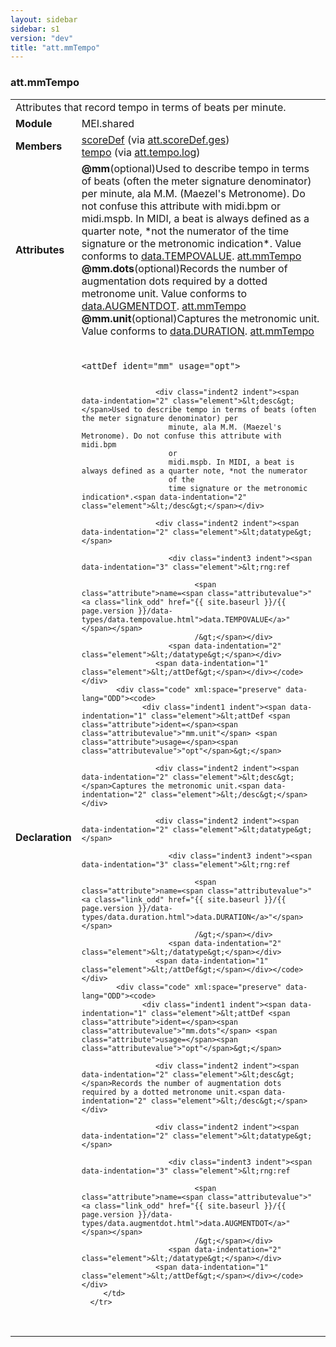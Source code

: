 ```yaml
---
layout: sidebar
sidebar: s1
version: "dev"
title: "att.mmTempo"
---
```

<div class="classSpec att">
   <h3 id="att.mmTempo">att.mmTempo</h3>
   <table class="wovenodd">
      <tr>
         <td colspan="2" class="wovenodd-col2">Attributes that record tempo in terms of beats per minute.</td>
      </tr>
      <tr>
         <td class="wovenodd-col1"><strong>Module</strong></td>
         <td class="wovenodd-col2">MEI.shared</td>
      </tr>
      <tr>
         <td class="wovenodd-col1"><strong>Members</strong></td>
         <td class="wovenodd-col2">
            <div class="parent">
               <div><a class="link_odd_elementSpec" href="{{ site.baseurl }}/{{ page.version }}/elements/scoredef.html">scoreDef</a><span> (via <a class="link_odd_classSpec" href="{{ site.baseurl }}/{{ page.version }}/attribute-classes/att.scoredef.ges.html">att.scoreDef.ges</a>)</span></div>
               <div><a class="link_odd_elementSpec" href="{{ site.baseurl }}/{{ page.version }}/elements/tempo.html">tempo</a><span> (via <a class="link_odd_classSpec" href="{{ site.baseurl }}/{{ page.version }}/attribute-classes/att.tempo.log.html">att.tempo.log</a>)</span></div>
            </div>
         </td>
      </tr>
      <tr>
         <td class="wovenodd-col1"><strong>Attributes</strong></td>
         <td class="wovenodd-col2">
            <div class="attributeDef"><span class="attribute"><strong>@mm</strong></span><span class="attributeUsage">(optional)</span><span class="attributeDesc">Used to describe tempo in terms of beats (often the meter signature denominator) per
                  minute, ala M.M. (Maezel's Metronome). Do not confuse this attribute with midi.bpm
                  or
                  midi.mspb. In MIDI, a beat is always defined as a quarter note, *not the numerator
                  of the
                  time signature or the metronomic indication*.</span>
               Value conforms to <a class="link_odd_classSpec" href="{{ site.baseurl }}/{{ page.version }}/data-types/data.tempovalue.html">data.TEMPOVALUE</a>.
               <span class="attributeClasses"><a class="link_odd" href="{{ site.baseurl }}/{{ page.version }}/attribute-classes/att.mmtempo.html">att.mmTempo</a></span></div>
            <div class="attributeDef"><span class="attribute"><strong>@mm.dots</strong></span><span class="attributeUsage">(optional)</span><span class="attributeDesc">Records the number of augmentation dots required by a dotted metronome unit.</span>
               Value conforms to <a class="link_odd_classSpec" href="{{ site.baseurl }}/{{ page.version }}/data-types/data.augmentdot.html">data.AUGMENTDOT</a>.
               <span class="attributeClasses"><a class="link_odd" href="{{ site.baseurl }}/{{ page.version }}/attribute-classes/att.mmtempo.html">att.mmTempo</a></span></div>
            <div class="attributeDef"><span class="attribute"><strong>@mm.unit</strong></span><span class="attributeUsage">(optional)</span><span class="attributeDesc">Captures the metronomic unit.</span>
               Value conforms to <a class="link_odd_classSpec" href="{{ site.baseurl }}/{{ page.version }}/data-types/data.duration.html">data.DURATION</a>.
               <span class="attributeClasses"><a class="link_odd" href="{{ site.baseurl }}/{{ page.version }}/attribute-classes/att.mmtempo.html">att.mmTempo</a></span></div>
         </td>
      </tr>
      <tr>
         <td class="wovenodd-col1"><strong>Declaration</strong></td>
         <td class="wovenodd-col2">
            <div class="code" xml:space="preserve" data-lang="ODD"><code>
                  <div class="indent1 indent"><span data-indentation="1" class="element">&lt;attDef <span class="attribute">ident=</span><span class="attributevalue">"mm"</span> <span class="attribute">usage=</span><span class="attributevalue">"opt"</span>&gt;</span>
                     
                     <div class="indent2 indent"><span data-indentation="2" class="element">&lt;desc&gt;</span>Used to describe tempo in terms of beats (often the meter signature denominator) per
                        minute, ala M.M. (Maezel's Metronome). Do not confuse this attribute with midi.bpm
                        or
                        midi.mspb. In MIDI, a beat is always defined as a quarter note, *not the numerator
                        of the
                        time signature or the metronomic indication*.<span data-indentation="2" class="element">&lt;/desc&gt;</span></div>
                     
                     <div class="indent2 indent"><span data-indentation="2" class="element">&lt;datatype&gt;</span>
                        
                        <div class="indent3 indent"><span data-indentation="3" class="element">&lt;rng:ref
                              
                              <span class="attribute">name=<span class="attributevalue">"<a class="link_odd" href="{{ site.baseurl }}/{{ page.version }}/data-types/data.tempovalue.html">data.TEMPOVALUE</a>"</span></span>
                              /&gt;</span></div>
                        <span data-indentation="2" class="element">&lt;/datatype&gt;</span></div>
                     <span data-indentation="1" class="element">&lt;/attDef&gt;</span></div></code></div>
            <div class="code" xml:space="preserve" data-lang="ODD"><code>
                  <div class="indent1 indent"><span data-indentation="1" class="element">&lt;attDef <span class="attribute">ident=</span><span class="attributevalue">"mm.unit"</span> <span class="attribute">usage=</span><span class="attributevalue">"opt"</span>&gt;</span>
                     
                     <div class="indent2 indent"><span data-indentation="2" class="element">&lt;desc&gt;</span>Captures the metronomic unit.<span data-indentation="2" class="element">&lt;/desc&gt;</span></div>
                     
                     <div class="indent2 indent"><span data-indentation="2" class="element">&lt;datatype&gt;</span>
                        
                        <div class="indent3 indent"><span data-indentation="3" class="element">&lt;rng:ref
                              
                              <span class="attribute">name=<span class="attributevalue">"<a class="link_odd" href="{{ site.baseurl }}/{{ page.version }}/data-types/data.duration.html">data.DURATION</a>"</span></span>
                              /&gt;</span></div>
                        <span data-indentation="2" class="element">&lt;/datatype&gt;</span></div>
                     <span data-indentation="1" class="element">&lt;/attDef&gt;</span></div></code></div>
            <div class="code" xml:space="preserve" data-lang="ODD"><code>
                  <div class="indent1 indent"><span data-indentation="1" class="element">&lt;attDef <span class="attribute">ident=</span><span class="attributevalue">"mm.dots"</span> <span class="attribute">usage=</span><span class="attributevalue">"opt"</span>&gt;</span>
                     
                     <div class="indent2 indent"><span data-indentation="2" class="element">&lt;desc&gt;</span>Records the number of augmentation dots required by a dotted metronome unit.<span data-indentation="2" class="element">&lt;/desc&gt;</span></div>
                     
                     <div class="indent2 indent"><span data-indentation="2" class="element">&lt;datatype&gt;</span>
                        
                        <div class="indent3 indent"><span data-indentation="3" class="element">&lt;rng:ref
                              
                              <span class="attribute">name=<span class="attributevalue">"<a class="link_odd" href="{{ site.baseurl }}/{{ page.version }}/data-types/data.augmentdot.html">data.AUGMENTDOT</a>"</span></span>
                              /&gt;</span></div>
                        <span data-indentation="2" class="element">&lt;/datatype&gt;</span></div>
                     <span data-indentation="1" class="element">&lt;/attDef&gt;</span></div></code></div>
         </td>
      </tr>
   </table>
</div>